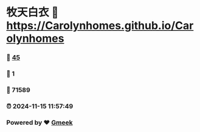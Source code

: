 # 牧天白衣 :link: https://Carolynhomes.github.io/Carolynhomes 
### :page_facing_up: [45](https://Carolynhomes.github.io/Carolynhomes/tag.html) 
### :speech_balloon: 1 
### :hibiscus: 71589 
### :alarm_clock: 2024-11-15 11:57:49 
### Powered by :heart: [Gmeek](https://github.com/Meekdai/Gmeek)
